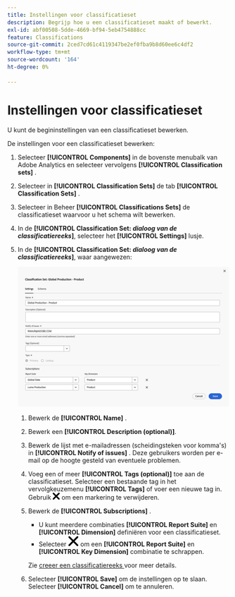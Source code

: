 ```yaml
---
title: Instellingen voor classificatieset
description: Begrijp hoe u een classificatieset maakt of bewerkt.
exl-id: abf00508-5dde-4669-bf94-5eb4754888cc
feature: Classifications
source-git-commit: 2ced7cd61c4119347be2ef0fba9b8d60ee6c4df2
workflow-type: tm+mt
source-wordcount: '164'
ht-degree: 0%

---
```


# Instellingen voor classificatieset

U kunt de begininstellingen van een classificatieset bewerken.

De instellingen voor een classificatieset bewerken:


1. Selecteer **[!UICONTROL Components]** in de bovenste menubalk van Adobe Analytics en selecteer vervolgens **[!UICONTROL Classification sets]** .
1. Selecteer in **[!UICONTROL Classification Sets]** de tab **[!UICONTROL Classification Sets]** .
1. Selecteer in Beheer **[!UICONTROL Classifications Sets]** de classificatieset waarvoor u het schema wilt bewerken.
1. In de **[!UICONTROL Classification Set: _dialoog van de classificatiereeks_]**, selecteer het **[!UICONTROL Settings]** lusje.

1. In de **[!UICONTROL Classification Set: _dialoog van de classificatiereeks_]**, waar aangewezen:

   ![ de reeksen van de Classificatie - montages ](assets/classification-sets-settings.png)

   1. Bewerk de **[!UICONTROL Name]** .
   1. Bewerk een **[!UICONTROL Description (optional)]**.
   1. Bewerk de lijst met e-mailadressen (scheidingsteken voor komma&#39;s) in **[!UICONTROL Notify of issues]** . Deze gebruikers worden per e-mail op de hoogte gesteld van eventuele problemen.
   1. Voeg een of meer **[!UICONTROL Tags (optional)]** toe aan de classificatieset. Selecteer een bestaande tag in het vervolgkeuzemenu **[!UICONTROL Tags]** of voer een nieuwe tag in. Gebruik ![ CrossSize100 ](/help/assets/icons/CrossSize100.svg) om een markering te verwijderen.
   1. Bewerk de **[!UICONTROL Subscriptions]** .
      * U kunt meerdere combinaties **[!UICONTROL Report Suite]** en **[!UICONTROL Dimension]** definiëren voor een classificatieset.
      * Selecteer ![ CrossSize400 ](/help/assets/icons/CrossSize400.svg) om een **[!UICONTROL Report Suite]** en **[!UICONTROL Key Dimension]** combinatie te schrappen.

      Zie [ creeer een classificatiereeks ](create.md) voor meer details.

   1. Selecteer **[!UICONTROL Save]** om de instellingen op te slaan. Selecteer **[!UICONTROL Cancel]** om te annuleren.


<!--

Configure a classification set's settings.

**[!UICONTROL Components]** > **[!UICONTROL Classification sets]** > **[!UICONTROL Sets]** > Click the desired classification set name > **[!UICONTROL Settings]**

![classification set settings](../../assets/classification-set-settings.png)

The following fields are available in this tab:

* **[!UICONTROL Name]**: The classification set name.
* **[!UICONTROL Description]**: The description for the classification set.
* **[!UICONTROL Notify of issues]**: A comma-delimited list of email addresses that are notified of issues with this classification set.
* **[!UICONTROL Tags]**: Add one or more tags to the selected classification set. Tags allow you to organize or group classification sets so that it is easier to locate them in the future.
* **[!UICONTROL Type]**: The type of classification between [!UICONTROL Primary] and [!UICONTROL Lookup]. Primary classifications are typically used. You cannot alter a classification set's type after it is created.
* **[!UICONTROL Subscriptions]**: The report suite and dimension combinations that the classification set applies to.

-->